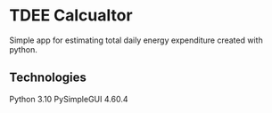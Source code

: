 # TDEE Calcualtor
Simple app for estimating total daily energy expenditure created with python.

## Technologies
Python 3.10
PySimpleGUI 4.60.4
